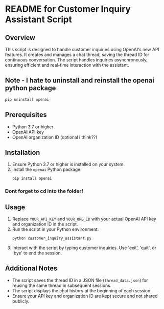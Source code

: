 
# README for Customer Inquiry Assistant Script

## Overview
This script is designed to handle customer inquiries using OpenAI's new API features. It creates and manages a chat thread, saving the thread ID for continuous conversation. The script handles inquiries asynchronously, ensuring efficient and real-time interaction with the assistant.

## Note - I hate to uninstall and reinstall the openai python package
```bash
pip uninstall openai
```

## Prerequisites
- Python 3.7 or higher
- OpenAI API key
- OpenAI organization ID (optional i think??)

## Installation
1. Ensure Python 3.7 or higher is installed on your system.
2. Install the `openai` Python package: 
   ```bash
   pip install openai
   ```

### Dont forget to cd into the folder!
## Usage
1. Replace `YOUR_API_KEY` and `YOUR_ORG_ID` with your actual OpenAI API key and organization ID in the script.
2. Run the script in your Python environment:
   ```bash
   python customer_inquiry_assistant.py
   ```
3. Interact with the script by typing customer inquiries. Use 'exit', 'quit', or 'bye' to end the session.

## Additional Notes
- The script saves the thread ID in a JSON file (`thread_data.json`) for reusing the same thread in subsequent sessions.
- The script displays the chat history at the beginning of each session.
- Ensure your API key and organization ID are kept secure and not shared publicly.
